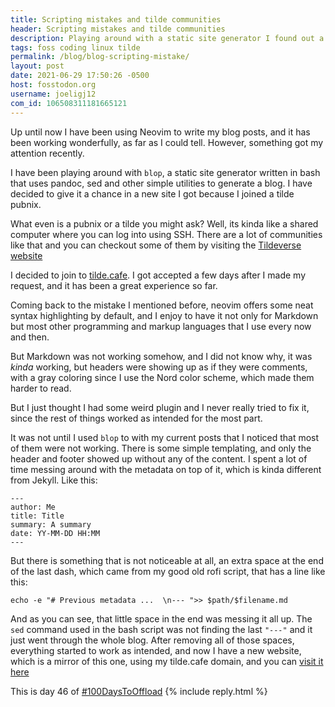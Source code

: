 ```yaml
---
title: Scripting mistakes and tilde communities
header: Scripting mistakes and tilde communities
description: Playing around with a static site generator I found out a mistake that messed up my Markdown experience, and I did not even noticed until now while trying to build a website on tilde.cafe!
tags: foss coding linux tilde
permalink: /blog/blog-scripting-mistake/ 
layout: post 
date: 2021-06-29 17:50:26 -0500
host: fosstodon.org 
username: joeligj12 
com_id: 106508311181665121
---
```


Up until now I have been using Neovim to write my blog posts, and it has been working wonderfully, as far as I could tell. However, something got my attention recently. 

I have been playing around with `blop`, a static site generator written in bash that uses pandoc, sed and other simple utilities to generate a blog. I have decided to give it a chance in a new site I got because I joined a tilde pubnix.

What even is a pubnix or a tilde you might ask? Well, its kinda like a shared computer where you can log into using SSH. There are a lot of communities like that and you can checkout some of them by visiting the [Tildeverse website](https://tildeverse.org)

I decided to join to [tilde.cafe](https://tilde.cafe). I got accepted a few days after I made my request, and it has been a great experience so far.

Coming back to the mistake I mentioned before, neovim offers some neat syntax highlighting by default, and I enjoy to have it not only for Markdown but most other programming and markup languages that I use every now and then.

But Markdown was not working somehow, and I did not know why, it was *kinda* working, but headers were showing up as if they were comments, with a gray coloring since I use the Nord color scheme, which made them harder to read.

But I just thought I had some weird plugin and I never really tried to fix it, since the rest of things worked as intended for the most part.

It was not until I used `blop` to with my current posts that I noticed that most of them were not working. There is some simple templating, and only the header and footer showed up without any of the content. I spent a lot of time messing around with the metadata on top of it, which is kinda  different from Jekyll. Like this:

```
---
author: Me
title: Title
summary: A summary
date: YY-MM-DD HH:MM
---
```

But there is something that is not noticeable at all, an extra space at the end of the last dash, which came from my good old rofi script, that has a line like this:

```
echo -e "# Previous metadata ...  \n--- ">> $path/$filename.md
```

And as you can see, that little space in the end was messing it all up. The `sed` command used in the bash script was not finding the last `"---"` and it just went through the whole blog. After removing all of those spaces, everything started to work as intended, and now I have a new website, which is a mirror of this one, using my tilde.cafe domain, and you can [visit it here](https://chrono.tilde.cafe)

This is day 46 of [#100DaysToOffload](https://100DaysToOffload.com)
{% include reply.html %}
